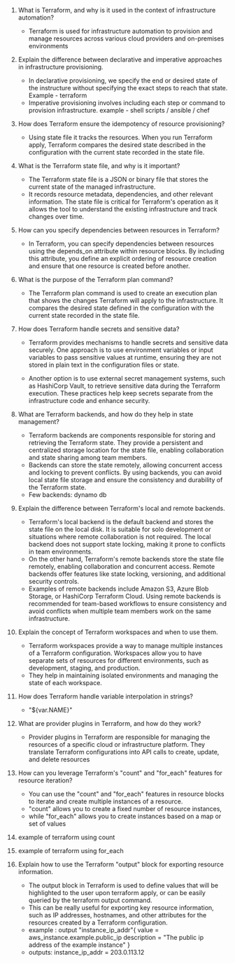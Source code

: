 1. What is Terraform, and why is it used in the context of infrastructure automation?
   - Terraform is used for infrastructure automation to provision and manage resources across various cloud providers and on-premises environments 

2. Explain the difference between declarative and imperative approaches in infrastructure provisioning.
   - In declarative provisioning, we specify the end or desired state of the instructure without specifying the exact steps to reach that state. Example - terraform
   - Imperative provisioning involves including each step or command to provision infrastructure. example - shell scripts / ansible / chef

3. How does Terraform ensure the idempotency of resource provisioning?
    - Using state file it tracks the resources. When you run Terraform apply, Terraform compares the desired state described in the configuration with the current state recorded in the state file.

4. What is the Terraform state file, and why is it important?
     - The Terraform state file is a JSON or binary file that stores the current state of the managed infrastructure. 
     - It records resource metadata, dependencies, and other relevant information. The state file is critical for Terraform's operation as it allows the tool to understand the existing infrastructure and track changes over time.

5. How can you specify dependencies between resources in Terraform?
     - In Terraform, you can specify dependencies between resources using the depends_on attribute within resource blocks. By including this attribute, you define an explicit ordering of resource creation and ensure that one resource is created before another. 

6. What is the purpose of the Terraform plan command?
     - The Terraform plan command is used to create an execution plan that shows the changes Terraform will apply to the infrastructure. It compares the desired state defined in the configuration with the current state recorded in the state file.

7. How does Terraform handle secrets and sensitive data?
     - Terraform provides mechanisms to handle secrets and sensitive data securely. One approach is to use environment variables or input variables to pass sensitive values at runtime, ensuring they are not stored in plain text in the configuration files or state.

     - Another option is to use external secret management systems, such as HashiCorp Vault, to retrieve sensitive data during the Terraform execution. These practices help keep secrets separate from the infrastructure code and enhance security.

8. What are Terraform backends, and how do they help in state management?
     - Terraform backends are components responsible for storing and retrieving the Terraform state. They provide a persistent and centralized storage location for the state file, enabling collaboration and state sharing among team members.
     - Backends can store the state remotely, allowing concurrent access and locking to prevent conflicts. By using backends, you can avoid local state file storage and ensure the consistency and durability of the Terraform state.
     - Few backends: dynamo db

9. Explain the difference between Terraform's local and remote backends.
     - Terraform's local backend is the default backend and stores the state file on the local disk. It is suitable for solo development or situations where remote collaboration is not required. The local backend does not support state locking, making it prone to conflicts in team environments.
     - On the other hand, Terraform's remote backends store the state file remotely, enabling collaboration and concurrent access. Remote backends offer features like state locking, versioning, and additional security controls.
     - Examples of remote backends include Amazon S3, Azure Blob Storage, or HashiCorp Terraform Cloud. Using remote backends is recommended for team-based workflows to ensure consistency and avoid conflicts when multiple team members work on the same infrastructure.

10. Explain the concept of Terraform workspaces and when to use them.
      - Terraform workspaces provide a way to manage multiple instances of a Terraform configuration. Workspaces allow you to have separate sets of resources for different environments, such as development, staging, and production. 
      - They help in maintaining isolated environments and managing the state of each workspace.

11. How does Terraform handle variable interpolation in strings?
       - "${var.NAME}"

12. What are provider plugins in Terraform, and how do they work?
       - Provider plugins in Terraform are responsible for managing the resources of a specific cloud or infrastructure platform. They translate Terraform configurations into API calls to create, update, and delete resources

13. How can you leverage Terraform's "count" and "for_each" features for resource iteration?
       - You can use the "count" and "for_each" features in resource blocks to iterate and create multiple instances of a resource. 
       - "count" allows you to create a fixed number of resource instances, 
       - while "for_each" allows you to create instances based on a map or set of values

14. example of terraform using count
15. example of terraform using for_each
16. Explain how to use the Terraform "output" block for exporting resource information.
     - The output block in Terraform is used to define values that will be highlighted to the user upon terraform apply, or can be easily queried by the terraform output command. 
      - This can be really useful for exporting key resource information, such as IP addresses, hostnames, and other attributes for the resources created by a Terraform configuration.
     - example : 
       output "instance_ip_addr"{
         value = aws_instance.example.public_ip
         description  = "The public ip address of the example instance"
      }
     - outputs: instance_ip_addr = 203.0.113.12
